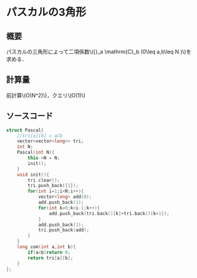 # パスカルの3角形
## 概要
パスカルの三角形によって二項係数\\({}_a \mathrm{C}_b (0\leq a,b\leq N )\\)を求める．

## 計算量
前計算\\(O(N^2)\\)，クエリ\\(O(1)\\)
## ソースコード
```cpp
struct Pascal{
    //tri[a][b] = aCb
    vector<vector<long>> tri;
    int N;
    Pascal(int N){
        this->N = N;
        init();
    }
    void init(){
        tri.clear();
        tri.push_back({1});
        for(int i=1;i<N;i++){
            vector<long> add(0);
            add.push_back(1);
            for(int k=0;k<i-1;k++){
                add.push_back(tri.back()[k]+tri.back()[k+1]);
            }
            add.push_back(1);
            tri.push_back(add);
        }
    }
    long com(int a,int b){
        if(a<b)return 0;
        return tri[a][b];
    }
};
```
